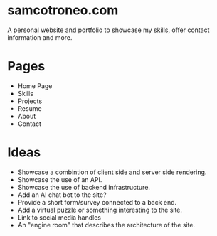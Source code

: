 # samcotroneo.com
A personal website and portfolio to showcase my skills, offer contact information and more.

# Pages
* Home Page
* Skills
* Projects
* Resume
* About
* Contact

# Ideas
* Showcase a combintion of client side and server side rendering.
* Showcase the use of an API.
* Showcase the use of backend infrastructure.
* Add an AI chat bot to the site?
* Provide a short form/survey connected to a back end.
* Add a virtual puzzle or something interesting to the site.
* Link to social media handles
* An "engine room" that describes the architecture of the site.
